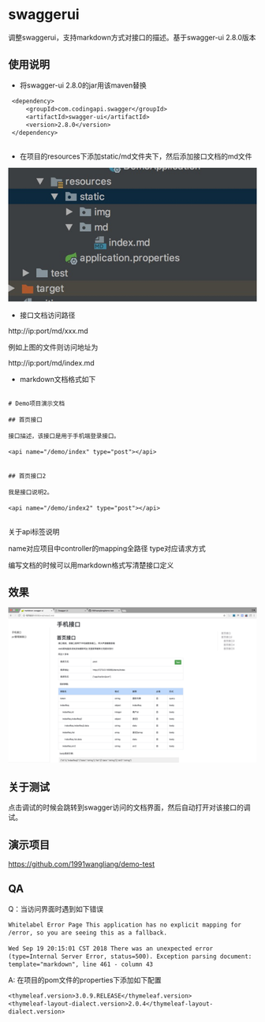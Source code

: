# swaggerui


调整swaggerui，支持markdown方式对接口的描述。基于swagger-ui 2.8.0版本


## 使用说明

* 将swagger-ui 2.8.0的jar用该maven替换

``` 
 <dependency>
     <groupId>com.codingapi.swagger</groupId>
     <artifactId>swagger-ui</artifactId>
     <version>2.8.0</version>
 </dependency>
 
```

* 在项目的resources下添加static/md文件夹下，然后添加接口文档的md文件

![](list.png)

* 接口文档访问路径


http://ip:port/md/xxx.md   

例如上图的文件则访问地址为

http://ip:port/md/index.md


* markdown文档格式如下

```

# Demo项目演示文档

## 首页接口

接口描述，该接口是用于手机端登录接口。 

<api name="/demo/index" type="post"></api>


## 首页接口2

我是接口说明2。 

<api name="/demo/index2" type="post"></api>


```

关于api标签说明  

name对应项目中controller的mapping全路径
type对应请求方式   


编写文档的时候可以用markdown格式写清楚接口定义


## 效果

![](swagger-ui.jpg)

## 关于测试

点击调试的时候会跳转到swagger访问的文档界面，然后自动打开对该接口的调试。

## 演示项目

https://github.com/1991wangliang/demo-test


## QA

Q：当访问界面时遇到如下错误


```
Whitelabel Error Page This application has no explicit mapping for /error, so you are seeing this as a fallback.

Wed Sep 19 20:15:01 CST 2018 There was an unexpected error (type=Internal Server Error, status=500). Exception parsing document: template="markdown", line 461 - column 43
```

A: 在项目的pom文件的properties下添加如下配置

```
<thymeleaf.version>3.0.9.RELEASE</thymeleaf.version>
<thymeleaf-layout-dialect.version>2.0.4</thymeleaf-layout-dialect.version>
```


